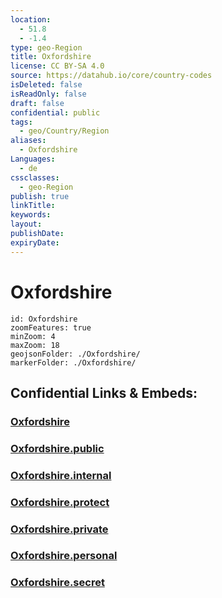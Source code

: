 ```yaml
---
location:
  - 51.8
  - -1.4
type: geo-Region
title: Oxfordshire
license: CC BY-SA 4.0
source: https://datahub.io/core/country-codes
isDeleted: false
isReadOnly: false
draft: false
confidential: public
tags:
  - geo/Country/Region
aliases:
  - Oxfordshire
Languages:
  - de
cssclasses:
  - geo-Region
publish: true
linkTitle:
keywords:
layout:
publishDate:
expiryDate:
---
```


# Oxfordshire

```leaflet
id: Oxfordshire
zoomFeatures: true 
minZoom: 4 
maxZoom: 18
geojsonFolder: ./Oxfordshire/
markerFolder: ./Oxfordshire/
```


## Confidential Links & Embeds: 

### [Oxfordshire](/_Standards/Earth/Continent/Europe/Europe~North/UK/England/Regions~England/South_East_England/Oxfordshire.md) 

### [Oxfordshire.public](/_public/Earth/Continent/Europe/Europe~North/UK/England/Regions~England/South_East_England/Oxfordshire.public.md) 

### [Oxfordshire.internal](/_internal/Earth/Continent/Europe/Europe~North/UK/England/Regions~England/South_East_England/Oxfordshire.internal.md) 

### [Oxfordshire.protect](/_protect/Earth/Continent/Europe/Europe~North/UK/England/Regions~England/South_East_England/Oxfordshire.protect.md) 

### [Oxfordshire.private](/_private/Earth/Continent/Europe/Europe~North/UK/England/Regions~England/South_East_England/Oxfordshire.private.md) 

### [Oxfordshire.personal](/_personal/Earth/Continent/Europe/Europe~North/UK/England/Regions~England/South_East_England/Oxfordshire.personal.md) 

### [Oxfordshire.secret](/_secret/Earth/Continent/Europe/Europe~North/UK/England/Regions~England/South_East_England/Oxfordshire.secret.md)


